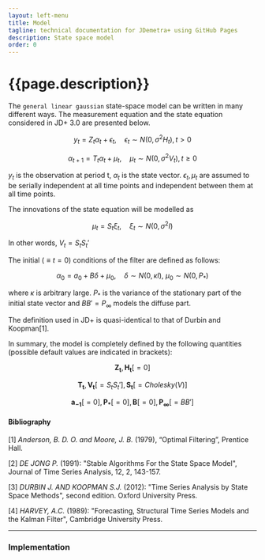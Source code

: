 ```yaml
---
layout: left-menu
title: Model
tagline: technical documentation for JDemetra+ using GitHub Pages
description: State space model
order: 0
---
```


# {{page.description}}

The `general linear gaussian` state-space model can be written in many different ways. The measurement equation and the state equation considered in JD+ 3.0 are presented below.

$$ y_t = Z_t \alpha_t + \epsilon_t,\quad \epsilon_t \sim N\left(0, \sigma^2 H_t\right), t \gt 0 $$

$$ \alpha_{t+1} = T_t \alpha_t + \mu_t, \quad \mu_t \sim N \left(0, \sigma^2 V_t \right), t \ge 0$$

$y_t$  is the observation at period t, $\alpha_t$  is the state vector.
$\epsilon_t, \mu_t$ are assumed to be serially independent at all time points and independent between them at all time points.  

The innovations of the state equation will be modelled as

$$ \mu_t = S_t \xi_t, \quad \xi_t \sim N\left( 0, \sigma^2 I\right) $$

In other words, $V_t=S_t S_t'$

The initial ($\equiv t=0$) conditions of the filter are defined as follows:

$$ \alpha_{0} = a_{0} + B\delta + \mu_{0}, \quad \delta \sim N\left(0, \kappa I \right),\: \mu_{0} \sim N\left(0, P_*\right)$$

where  $\kappa$ is arbitrary large. $P_*$ is the variance of the stationary part of the initial state vector and $BB'=P_\infty$
models the diffuse part. 

The definition used in JD+ is quasi-identical to that of Durbin and Koopman[1].

In summary, the model is completely defined by the following quantities (possible default values are indicated in brackets):

$$ \mathbf{Z_t}, \mathbf{H_t} [=0] $$

$$ \mathbf{T_t}, \mathbf{V_t} [=S_t S_t'], \mathbf{S_t} [=Cholesky(V)] $$ 

$$ \mathbf{a_{-1}}[=0], \mathbf{P_*} [=0], \mathbf{B} [=0], \mathbf{P_\infty} [=BB'] $$

#### Bibliography

[1] _Anderson, B. D. O. and Moore, J. B._ (1979), “Optimal Filtering”, Prentice Hall.

[2] _DE JONG P._ (1991): "Stable Algorithms For the State Space Model", Journal of Time Series Analysis, 12, 2, 143-157.

[3] _DURBIN J. AND KOOPMAN S.J._ (2012): "Time Series Analysis by State Space Methods", second edition. Oxford University Press.

[4] _HARVEY, A.C._ (1989): "Forecasting, Structural Time Series Models and the Kalman Filter", Cambridge University Press.

<hr>

### Implementation

